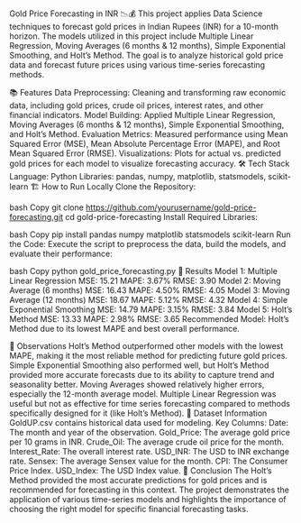 Gold Price Forecasting in INR 📉💰
This project applies Data Science techniques to forecast gold prices in Indian Rupees (INR) for a 10-month horizon. The models utilized in this project include Multiple Linear Regression, Moving Averages (6 months & 12 months), Simple Exponential Smoothing, and Holt’s Method. The goal is to analyze historical gold price data and forecast future prices using various time-series forecasting methods.

📚 Features
Data Preprocessing: Cleaning and transforming raw economic data, including gold prices, crude oil prices, interest rates, and other financial indicators.
Model Building: Applied Multiple Linear Regression, Moving Averages (6 months & 12 months), Simple Exponential Smoothing, and Holt’s Method.
Evaluation Metrics: Measured performance using Mean Squared Error (MSE), Mean Absolute Percentage Error (MAPE), and Root Mean Squared Error (RMSE).
Visualizations: Plots for actual vs. predicted gold prices for each model to visualize forecasting accuracy.
🛠️ Tech Stack
Language: Python
Libraries: pandas, numpy, matplotlib, statsmodels, scikit-learn
🏗️ How to Run Locally
Clone the Repository:

bash
Copy
git clone https://github.com/yourusername/gold-price-forecasting.git
cd gold-price-forecasting
Install Required Libraries:

bash
Copy
pip install pandas numpy matplotlib statsmodels scikit-learn
Run the Code: Execute the script to preprocess the data, build the models, and evaluate their performance:

bash
Copy
python gold_price_forecasting.py
🎨 Results
Model 1: Multiple Linear Regression
MSE: 15.21
MAPE: 3.67%
RMSE: 3.90
Model 2: Moving Average (6 months)
MSE: 16.43
MAPE: 4.50%
RMSE: 4.05
Model 3: Moving Average (12 months)
MSE: 18.67
MAPE: 5.12%
RMSE: 4.32
Model 4: Simple Exponential Smoothing
MSE: 14.79
MAPE: 3.15%
RMSE: 3.84
Model 5: Holt’s Method
MSE: 13.33
MAPE: 2.98%
RMSE: 3.65
Recommended Model: Holt’s Method due to its lowest MAPE and best overall performance.

📝 Observations
Holt’s Method outperformed other models with the lowest MAPE, making it the most reliable method for predicting future gold prices.
Simple Exponential Smoothing also performed well, but Holt’s Method provided more accurate forecasts due to its ability to capture trend and seasonality better.
Moving Averages showed relatively higher errors, especially the 12-month average model.
Multiple Linear Regression was useful but not as effective for time series forecasting compared to methods specifically designed for it (like Holt’s Method).
📂 Dataset Information
GoldUP.csv contains historical data used for modeling.
Key Columns:
Date: The month and year of the observation.
Gold_Price: The average gold price per 10 grams in INR.
Crude_Oil: The average crude oil price for the month.
Interest_Rate: The overall interest rate.
USD_INR: The USD to INR exchange rate.
Sensex: The average Sensex value for the month.
CPI: The Consumer Price Index.
USD_Index: The USD Index value.
🚀 Conclusion
The Holt’s Method provided the most accurate predictions for gold prices and is recommended for forecasting in this context.
The project demonstrates the application of various time-series models and highlights the importance of choosing the right model for specific financial forecasting tasks.

